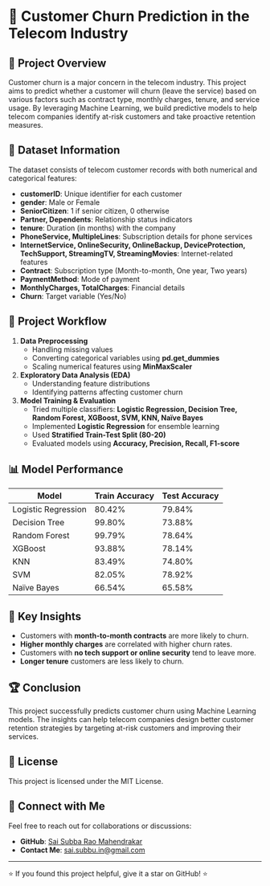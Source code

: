 # 📌 Customer Churn Prediction in the Telecom Industry

## 📖 Project Overview
Customer churn is a major concern in the telecom industry. This project aims to predict whether a customer will churn (leave the service) based on various factors such as contract type, monthly charges, tenure, and service usage. By leveraging Machine Learning, we build predictive models to help telecom companies identify at-risk customers and take proactive retention measures.

## 📂 Dataset Information
The dataset consists of telecom customer records with both numerical and categorical features:
- **customerID**: Unique identifier for each customer
- **gender**: Male or Female
- **SeniorCitizen**: 1 if senior citizen, 0 otherwise
- **Partner, Dependents**: Relationship status indicators
- **tenure**: Duration (in months) with the company
- **PhoneService, MultipleLines**: Subscription details for phone services
- **InternetService, OnlineSecurity, OnlineBackup, DeviceProtection, TechSupport, StreamingTV, StreamingMovies**: Internet-related features
- **Contract**: Subscription type (Month-to-month, One year, Two years)
- **PaymentMethod**: Mode of payment
- **MonthlyCharges, TotalCharges**: Financial details
- **Churn**: Target variable (Yes/No)

## 🚀 Project Workflow
1. **Data Preprocessing**
   - Handling missing values
   - Converting categorical variables using **pd.get_dummies**
   - Scaling numerical features using **MinMaxScaler**
2. **Exploratory Data Analysis (EDA)**
   - Understanding feature distributions
   - Identifying patterns affecting customer churn
3. **Model Training & Evaluation**
   - Tried multiple classifiers: **Logistic Regression, Decision Tree, Random Forest, XGBoost, SVM, KNN, Naïve Bayes**
   - Implemented **Logistic Regression** for ensemble learning
   - Used **Stratified Train-Test Split (80-20)**
   - Evaluated models using **Accuracy, Precision, Recall, F1-score**

## 📊 Model Performance
| Model               | Train Accuracy | Test Accuracy |
|---------------------|---------------|--------------|
| Logistic Regression | 80.42%        | 79.84%       |
| Decision Tree      | 99.80%        | 73.88%       |
| Random Forest      | 99.79%        | 78.64%       |
| XGBoost           | 93.88%        | 78.14%       |
| KNN               | 83.49%        | 74.80%       |
| SVM               | 82.05%        | 78.92%       |
| Naïve Bayes       | 66.54%        | 65.58%       |




## 📌 Key Insights
- Customers with **month-to-month contracts** are more likely to churn.
- **Higher monthly charges** are correlated with higher churn rates.
- Customers with **no tech support or online security** tend to leave more.
- **Longer tenure** customers are less likely to churn.

## 🏆 Conclusion
This project successfully predicts customer churn using Machine Learning models. The insights can help telecom companies design better customer retention strategies by targeting at-risk customers and improving their services.

## 📜 License
This project is licensed under the MIT License.

## 🤝 Connect with Me
Feel free to reach out for collaborations or discussions:
- **GitHub**: [Sai Subba Rao Mahendrakar](https://github.com/saisubbaraom2003)
- **Contact Me**: [sai.subbu.in@gmail.com](sai.subbu.in@gmail.com)

---
⭐ If you found this project helpful, give it a star on GitHub! ⭐
